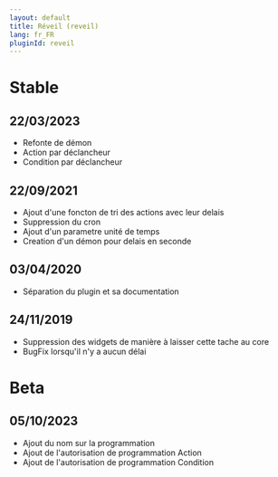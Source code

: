 ```yaml
---
layout: default
title: Réveil (reveil)
lang: fr_FR
pluginId: reveil
---
```


# Stable
## 22/03/2023
* Refonte de démon
* Action par déclancheur
* Condition par déclancheur

## 22/09/2021
* Ajout d'une foncton de tri des actions avec leur delais
* Suppression du cron
* Ajout d'un parametre unité de temps
* Creation d'un démon pour delais en seconde

## 03/04/2020
* Séparation du plugin et sa documentation

## 24/11/2019
* Suppression des widgets de manière à laisser cette tache au core
* BugFix lorsqu'il n'y a aucun délai

# Beta
## 05/10/2023
* Ajout du nom sur la programmation
* Ajout de l'autorisation de programmation Action
* Ajout de l'autorisation de programmation Condition
